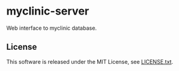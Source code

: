 # myclinic-server

Web interface to myclinic database.

## License
This software is released under the MIT License, see [LICENSE.txt](LICENSE.txt).
